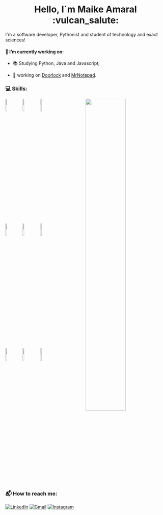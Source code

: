 <div align="center"> <h1>Hello, I´m Maike Amaral :vulcan_salute:</h1></div>

I'm a software developer, Pythonist and student of technology and exact sciences! 

#### 🔭 I’m currently working on: 
  - 📚 Studying Python, Java and Javascript;
  <!--- 📝 Working on automation projects; -->
  - 🚀 working on [Doorlock](https://github.com/Mr-maike/DoorLock) and [MrNotepad](https://github.com/Mr-maike/MrNotepad).

### :computer: Skills: 
<p>
  
  <img width="50%" align="right" src="https://github-readme-stats.vercel.app/api?username=Mr-maike&show_icons=true&hide_border=true" />
  
  <code><img width="10%" src="https://www.vectorlogo.zone/logos/python/python-ar21.svg"></code>
  <code><img width="10%" src="https://www.vectorlogo.zone/logos/pocoo_flask/pocoo_flask-ar21.svg"></code>
  <code><img width="10%" src="https://www.vectorlogo.zone/logos/opencv/opencv-ar21.svg"></code>
  <br />
  <code><img width="10%" src="https://www.vectorlogo.zone/logos/w3_html5/w3_html5-ar21.svg"></code>
  <code><img width="10%" src="https://www.vectorlogo.zone/logos/netlifyapp_watercss/netlifyapp_watercss-ar21.svg"></code>
  <code><img width="10%" src="https://www.vectorlogo.zone/logos/javascript/javascript-ar21.svg"></code>
  <br />
  <code><img width="10%" src="https://www.vectorlogo.zone/logos/mysql/mysql-ar21.svg"></code>
  <code><img width="10%" src="https://www.vectorlogo.zone/logos/git-scm/git-scm-ar21.svg"></code>
  <code><img width="10%" src="https://www.vectorlogo.zone/logos/visualstudio_code/visualstudio_code-ar21.svg"></code>
</p>
<br />

### 📬 How to reach me:

[![LinkedIn](https://img.shields.io/badge/linkedin-%230077B5.svg?style=for-the-badge&logo=linkedin&logoColor=white)](https://www.linkedin.com/in/maike-heris-do-amaral-belarmino-643483205/)
[![Gmail](https://img.shields.io/badge/Gmail-D14836?style=for-the-badge&logo=gmail&logoColor=white)](mailto:maike.h.belarmino@gmail.com)
[![Instagram](https://img.shields.io/badge/Instagram-E4405F?style=for-the-badge&logo=instagram&logoColor=white)](https://www.instagram.com/mr__maike__/)

<!--
**Mr-maike/Mr-maike** is a ✨ _special_ ✨ repository because its `README.md` (this file) appears on your GitHub profile.

Here are some ideas to get you started:

- 🔭 I’m currently working on ...
- 🌱 I’m currently learning ...
- 👯 I’m looking to collaborate on ...
- 🤔 I’m looking for help with ...
- 💬 Ask me about ...
- 📫 How to reach me: ...
- 😄 Pronouns: ...
- ⚡ Fun fact: ...
- 
-->
